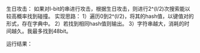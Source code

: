生日攻击：
如果对l-bit的串进行攻击，根据生日攻击，则进行2^(l/2)次搜索能以较高概率找到碰撞。
实现思路：
1）遍历0到2^(l/2)，将其的hash值，以键值对的形式，存在字典中。
2）若找到相同hash值则输出。
3）字符串越大，消耗的时间越久。我最多找到48bit。

运行结果：

